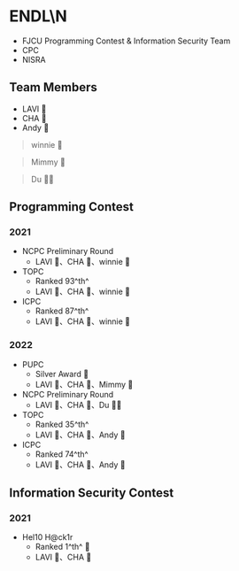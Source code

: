 # ENDL\N
* FJCU Programming Contest & Information Security Team
* CPC
* NISRA

## Team Members

* LAVI :hedgehog:
* CHA :hamster:
* Andy :wolf:

> winnie :whale:

> Mimmy :poodle:

> Du :polar_bear:

## Programming Contest

### 2021
* NCPC Preliminary Round
    * LAVI :hedgehog:、CHA :hamster:、winnie :whale:
* TOPC
    * Ranked 93^th^
    * LAVI :hedgehog:、CHA :hamster:、winnie :whale:
* ICPC
    * Ranked 87^th^
    * LAVI :hedgehog:、CHA :hamster:、winnie :whale:

### 2022
* PUPC
    * Silver Award :2nd_place_medal:
    * LAVI :hedgehog:、CHA :hamster:、Mimmy :poodle:
* NCPC Preliminary Round
    * LAVI :hedgehog:、CHA :hamster:、Du :polar_bear:
* TOPC
    * Ranked 35^th^
    * LAVI :hedgehog:、CHA :hamster:、Andy :wolf:
* ICPC
    * Ranked 74^th^
    * LAVI :hedgehog:、CHA :hamster:、Andy :wolf: 

## Information Security Contest

### 2021
* Hel10 H@ck1r 
    * Ranked 1^th^ :1st_place_medal:
    * LAVI :hedgehog:、CHA :hamster:
